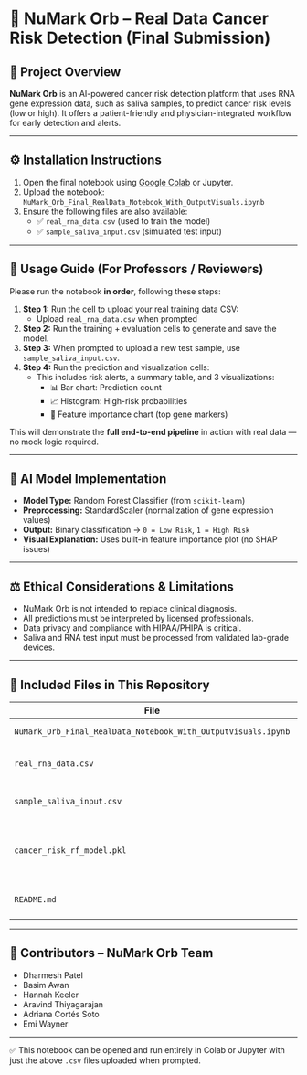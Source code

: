 # 🧬 NuMark Orb – Real Data Cancer Risk Detection (Final Submission)

## 📘 Project Overview

**NuMark Orb** is an AI-powered cancer risk detection platform that uses RNA gene expression data, such as saliva samples, to predict cancer risk levels (low or high). It offers a patient-friendly and physician-integrated workflow for early detection and alerts.

---

## ⚙️ Installation Instructions

1. Open the final notebook using [Google Colab](https://colab.research.google.com/) or Jupyter.
2. Upload the notebook: `NuMark_Orb_Final_RealData_Notebook_With_OutputVisuals.ipynb`
3. Ensure the following files are also available:
   - ✅ `real_rna_data.csv` (used to train the model)
   - ✅ `sample_saliva_input.csv` (simulated test input)

---

## 🚀 Usage Guide (For Professors / Reviewers)

Please run the notebook **in order**, following these steps:

1. **Step 1:** Run the cell to upload your real training data CSV:
   - Upload `real_rna_data.csv` when prompted
2. **Step 2:** Run the training + evaluation cells to generate and save the model.
3. **Step 3:** When prompted to upload a new test sample, use `sample_saliva_input.csv`.
4. **Step 4:** Run the prediction and visualization cells:
   - This includes risk alerts, a summary table, and 3 visualizations:
     - 📊 Bar chart: Prediction count
     - 📈 Histogram: High-risk probabilities
     - 🔬 Feature importance chart (top gene markers)

This will demonstrate the **full end-to-end pipeline** in action with real data — no mock logic required.

---

## 🧠 AI Model Implementation

- **Model Type:** Random Forest Classifier (from `scikit-learn`)
- **Preprocessing:** StandardScaler (normalization of gene expression values)
- **Output:** Binary classification → `0 = Low Risk`, `1 = High Risk`
- **Visual Explanation:** Uses built-in feature importance plot (no SHAP issues)

---

## ⚖️ Ethical Considerations & Limitations

- NuMark Orb is not intended to replace clinical diagnosis.
- All predictions must be interpreted by licensed professionals.
- Data privacy and compliance with HIPAA/PHIPA is critical.
- Saliva and RNA test input must be processed from validated lab-grade devices.

---

## 📁 Included Files in This Repository

| File | Description |
|------|-------------|
| `NuMark_Orb_Final_RealData_Notebook_With_OutputVisuals.ipynb` | The main notebook |
| `real_rna_data.csv` | Example training data |
| `sample_saliva_input.csv` | Example saliva sample |
| `cancer_risk_rf_model.pkl` | Model saved during notebook run |
| `README.md` | This file with full instructions |

---

## 👥 Contributors – NuMark Orb Team

- Dharmesh Patel  
- Basim Awan  
- Hannah Keeler  
- Aravind Thiyagarajan  
- Adriana Cortés Soto  
- Emi Wayner

---

✅ This notebook can be opened and run entirely in Colab or Jupyter with just the above `.csv` files uploaded when prompted.